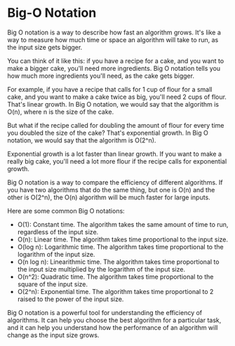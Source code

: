 # Big-O Notation

Big O notation is a way to describe how fast an algorithm grows. It's like a way to measure how much time or space an algorithm will take to run, as the input size gets bigger.

You can think of it like this: if you have a recipe for a cake, and you want to make a bigger cake, you'll need more ingredients. Big O notation tells you how much more ingredients you'll need, as the cake gets bigger.

For example, if you have a recipe that calls for 1 cup of flour for a small cake, and you want to make a cake twice as big, you'll need 2 cups of flour. That's linear growth. In Big O notation, we would say that the algorithm is O(n), where n is the size of the cake.

But what if the recipe called for doubling the amount of flour for every time you doubled the size of the cake? That's exponential growth. In Big O notation, we would say that the algorithm is O(2^n).

Exponential growth is a lot faster than linear growth. If you want to make a really big cake, you'll need a lot more flour if the recipe calls for exponential growth.

Big O notation is a way to compare the efficiency of different algorithms. If you have two algorithms that do the same thing, but one is O(n) and the other is O(2^n), the O(n) algorithm will be much faster for large inputs.

Here are some common Big O notations:

- O(1): Constant time. The algorithm takes the same amount of time to run, regardless of the input size.
- O(n): Linear time. The algorithm takes time proportional to the input size.
- O(log n): Logarithmic time. The algorithm takes time proportional to the logarithm of the input size.
- O(n log n): Linearithmic time. The algorithm takes time proportional to the input size multiplied by the logarithm of the input size.
- O(n^2): Quadratic time. The algorithm takes time proportional to the square of the input size.
- O(2^n): Exponential time. The algorithm takes time proportional to 2 raised to the power of the input size.

Big O notation is a powerful tool for understanding the efficiency of algorithms. It can help you choose the best algorithm for a particular task, and it can help you understand how the performance of an algorithm will change as the input size grows.
